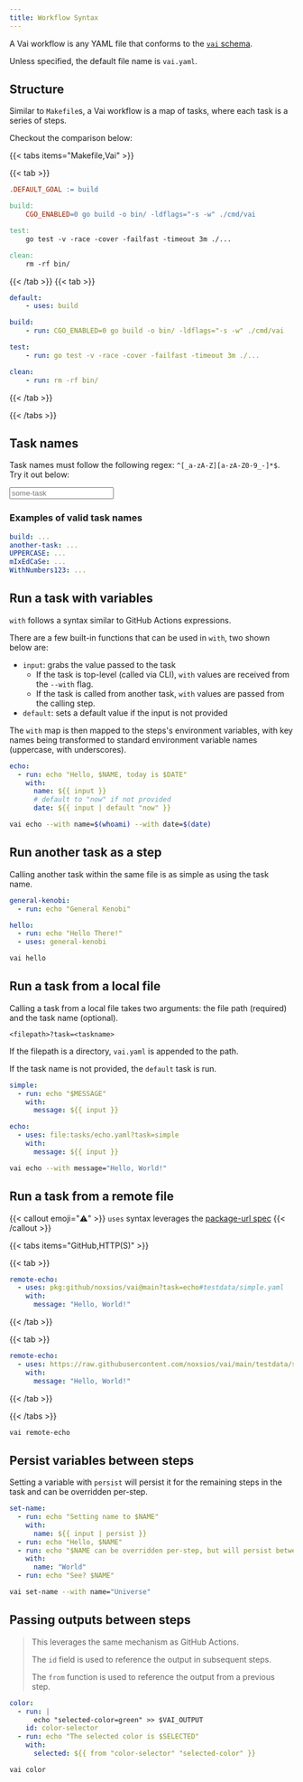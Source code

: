 ```yaml
---
title: Workflow Syntax
---
```


A Vai workflow is any YAML file that conforms to the [`vai` schema](./schema-validation.md#raw-schema).

Unless specified, the default file name is `vai.yaml`.

## Structure

Similar to `Makefile`s, a Vai workflow is a map of tasks, where each task is a series of steps.

Checkout the comparison below:

{{< tabs items="Makefile,Vai" >}}

  {{< tab >}}

```makefile {filename="Makefile"}
.DEFAULT_GOAL := build

build:
	CGO_ENABLED=0 go build -o bin/ -ldflags="-s -w" ./cmd/vai

test:
	go test -v -race -cover -failfast -timeout 3m ./...

clean:
	rm -rf bin/
```

  {{< /tab >}}
  {{< tab >}}

```yaml {filename="vai.yaml"}
default:
    - uses: build

build:
    - run: CGO_ENABLED=0 go build -o bin/ -ldflags="-s -w" ./cmd/vai

test:
    - run: go test -v -race -cover -failfast -timeout 3m ./...

clean:
    - run: rm -rf bin/
```

  {{< /tab >}}

{{< /tabs >}}

## Task names

Task names must follow the following regex: `^[_a-zA-Z][a-zA-Z0-9_-]*$`. Try it out below:

<input class="border rounded-md px-3 py-2 mt-2" spellcheck="false" placeholder="some-task" id="task-name-regex" />
<span id="regex-result" class="ml-2"></span>

<script type="module" defer>
  const input = document.getElementById('task-name-regex');
  const result = document.getElementById('regex-result');
  input.addEventListener('input', () => {
    const regex = /^[_a-zA-Z][a-zA-Z0-9_-]*$/;
    if (input.value === '') {
      result.textContent = '';
      return;
    }
    const valid = regex.test(input.value);
    result.textContent = valid ? '✅' : '❌';
  });
</script>

### Examples of valid task names

```yaml
build: ...
another-task: ...
UPPERCASE: ...
mIxEdCaSe: ...
WithNumbers123: ...
```

## Run a task with variables

`with` follows a syntax similar to GitHub Actions expressions.

There are a few built-in functions that can be used in `with`, two shown below are:

- `input`: grabs the value passed to the task
  - If the task is top-level (called via CLI), `with` values are received from the `--with` flag.
  - If the task is called from another task, `with` values are passed from the calling step.
- `default`: sets a default value if the input is not provided

The `with` map is then mapped to the steps's environment variables, with key names being transformed to standard environment variable names (uppercase, with underscores).

```yaml {filename="vai.yaml"}
echo:
  - run: echo "Hello, $NAME, today is $DATE"
    with:
      name: ${{ input }}
      # default to "now" if not provided
      date: ${{ input | default "now" }}
```

```sh
vai echo --with name=$(whoami) --with date=$(date)
```

## Run another task as a step

Calling another task within the same file is as simple as using the task name.

```yaml {filename="vai.yaml"}
general-kenobi:
  - run: echo "General Kenobi"

hello:
  - run: echo "Hello There!"
  - uses: general-kenobi
```

```sh
vai hello
```

## Run a task from a local file

Calling a task from a local file takes two arguments: the file path (required) and the task name (optional).

`<filepath>?task=<taskname>`

If the filepath is a directory, `vai.yaml` is appended to the path.

If the task name is not provided, the `default` task is run.

```yaml {filename="tasks/echo.yaml"}
simple:
  - run: echo "$MESSAGE"
    with:
      message: ${{ input }}
```

```yaml {filename="vai.yaml"}
echo:
  - uses: file:tasks/echo.yaml?task=simple
    with:
      message: ${{ input }}
```

```sh
vai echo --with message="Hello, World!"
```

## Run a task from a remote file

{{< callout emoji="⚠️" >}}
`uses` syntax leverages the [package-url spec](https://github.com/package-url/purl-spec)
{{< /callout >}}

{{< tabs items="GitHub,HTTP(S)" >}}

{{< tab >}}

```yaml {filename="vai.yaml"}
remote-echo:
  - uses: pkg:github/noxsios/vai@main?task=echo#testdata/simple.yaml
    with:
      message: "Hello, World!"
```

{{< /tab >}}

{{< tab >}}

```yaml {filename="vai.yaml"}
remote-echo:
  - uses: https://raw.githubusercontent.com/noxsios/vai/main/testdata/simple.yaml?task=echo
    with:
      message: "Hello, World!"
```

{{< /tab >}}

{{< /tabs >}}

```sh
vai remote-echo
```

## Persist variables between steps

Setting a variable with `persist` will persist it for the remaining steps in the task and can be overridden per-step.

```yaml {filename="vai.yaml",hl_lines=[4]}
set-name:
  - run: echo "Setting name to $NAME"
    with:
      name: ${{ input | persist }}
  - run: echo "Hello, $NAME"
  - run: echo "$NAME can be overridden per-step, but will persist between steps"
    with:
      name: "World"
  - run: echo "See? $NAME"
```

```sh
vai set-name --with name="Universe"
```

## Passing outputs between steps

> This leverages the same mechanism as GitHub Actions.
>
> The `id` field is used to reference the output in subsequent steps.
>
> The `from` function is used to reference the output from a previous step.

```yaml {filename="vai.yaml",hl_lines=[6,7,12]}
color:
  - run: |
      echo "selected-color=green" >> $VAI_OUTPUT
    id: color-selector
  - run: echo "The selected color is $SELECTED"
    with:
      selected: ${{ from "color-selector" "selected-color" }}
```

```sh
vai color
```
